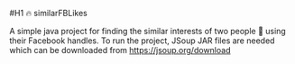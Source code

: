 #H1 🔥 similarFBLikes 

A simple java project for finding the similar interests of two people 👫  using their Facebook handles.
To run the project, JSoup JAR files are needed which can be downloaded from https://jsoup.org/download
